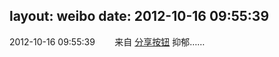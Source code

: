layout: weibo
date: 2012-10-16 09:55:39
---
<meta name="referrer" content="no-referrer" />

2012-10-16 09:55:39  &nbsp;&nbsp;&nbsp;&nbsp;&nbsp;&nbsp; 来自 <a href="http://app.weibo.com/t/feed/cUcI1A" rel="nofollow">分享按钮</a>
抑郁…… ​​​
